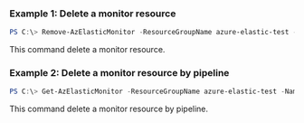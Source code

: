 ### Example 1: Delete a monitor resource
```powershell
PS C:\> Remove-AzElasticMonitor -ResourceGroupName azure-elastic-test -Name elastic-pwsh02

```

This command delete a monitor resource.

### Example 2: Delete a monitor resource by pipeline
```powershell
PS C:\> Get-AzElasticMonitor -ResourceGroupName azure-elastic-test -Name elastic-pwsh03 | Remove-AzElasticMonitor

```

This command delete a monitor resource by pipeline.

